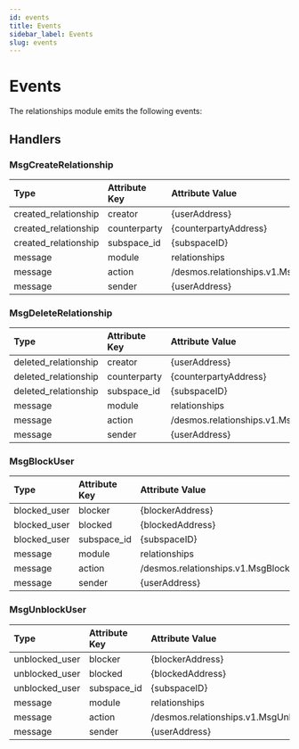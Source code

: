 ```yaml
---
id: events
title: Events
sidebar_label: Events
slug: events
---
```


# Events

The relationships module emits the following events:

## Handlers

### MsgCreateRelationship

| Type                 | Attribute Key | Attribute Value                                | 
|:---------------------|:--------------|:-----------------------------------------------|
| created_relationship | creator       | {userAddress}                                  |
| created_relationship | counterparty  | {counterpartyAddress}                          |
| created_relationship | subspace_id   | {subspaceID}                                   |
| message              | module        | relationships                                  |
| message              | action        | /desmos.relationships.v1.MsgCreateRelationship |
| message              | sender        | {userAddress}                                  |

### MsgDeleteRelationship

| Type                 | Attribute Key | Attribute Value                                | 
|:---------------------|:--------------|:-----------------------------------------------|
| deleted_relationship | creator       | {userAddress}                                  |
| deleted_relationship | counterparty  | {counterpartyAddress}                          |
| deleted_relationship | subspace_id   | {subspaceID}                                   |
| message              | module        | relationships                                  |
| message              | action        | /desmos.relationships.v1.MsgDeleteRelationship |
| message              | sender        | {userAddress}                                  |

### MsgBlockUser

| Type         | Attribute Key | Attribute Value                       | 
|:-------------|:--------------|:--------------------------------------|
| blocked_user | blocker       | {blockerAddress}                      |
| blocked_user | blocked       | {blockedAddress}                      |
| blocked_user | subspace_id   | {subspaceID}                          |
| message      | module        | relationships                         |
| message      | action        | /desmos.relationships.v1.MsgBlockUser |
| message      | sender        | {userAddress}                         |

### MsgUnblockUser

| Type           | Attribute Key | Attribute Value                         | 
|:---------------|:--------------|:----------------------------------------|
| unblocked_user | blocker       | {blockerAddress}                        |
| unblocked_user | blocked       | {blockedAddress}                        |
| unblocked_user | subspace_id   | {subspaceID}                            |
| message        | module        | relationships                           |
| message        | action        | /desmos.relationships.v1.MsgUnblockUser |
| message        | sender        | {userAddress}                           |